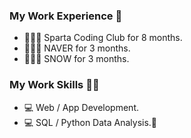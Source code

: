 ### My Work Experience 🏢

- 👩🏻‍💼 Sparta Coding Club for 8 months.
- 👩🏻‍💼 NAVER for 3 months.
- 👩🏻‍💼 SNOW for 3 months.

### My Work Skills 🙌🏻

- 💻 Web / App Development.
- 💻 SQL / Python Data Analysis.🏢

<!--
**Rkdekdls/Rkdekdls** is a ✨ _special_ ✨ repository because its `README.md` (this file) appears on your GitHub profile.

Here are some ideas to get you started:

- 🔭 I’m currently working on ...
- 🌱 I’m currently learning ...
- 👯 I’m looking to collaborate on ...
- 🤔 I’m looking for help with ...
- 💬 Ask me about ...
- 📫 How to reach me: ...
- 😄 Pronouns: ...
- ⚡ Fun fact: ...
-->
